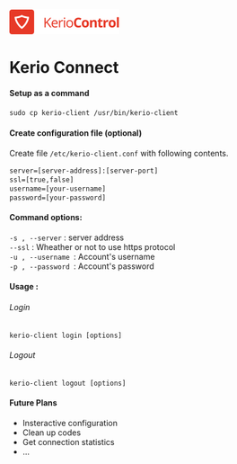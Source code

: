 ![Kerio Connect](https://raw.githubusercontent.com/imami/kerio-connect/master/logo.png)
# Kerio Connect



#### Setup as a command
```
sudo cp kerio-client /usr/bin/kerio-client
```
 
#### Create configuration file (optional)
Create file `/etc/kerio-client.conf` with following contents.

```
server=[server-address]:[server-port]
ssl=[true,false]
username=[your-username]
password=[your-password]
```

#### Command options:
`-s , --server` :  server address  
`--ssl` : Wheather or not to use https protocol  
`-u , --username `: Account's username  
`-p , --password `: Account's password  

#### Usage :
###### Login
```
kerio-client login [options]
```
###### Logout
```
kerio-client logout [options]
```


#### Future Plans
 - Insteractive configuration  
 - Clean up codes  
 - Get connection statistics  
 - ...  